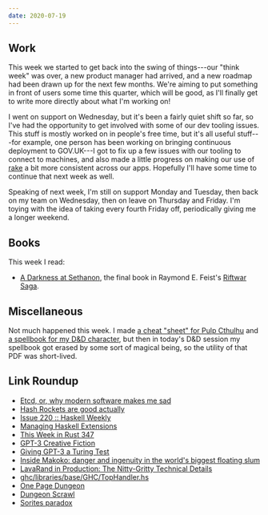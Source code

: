 ```yaml
---
date: 2020-07-19
---
```


## Work

This week we started to get back into the swing of things---our "think
week" was over, a new product manager had arrived, and a new roadmap
had been drawn up for the next few months.  We're aiming to put
something in front of users some time this quarter, which will be
good, as I'll finally get to write more directly about what I'm
working on!

I went on support on Wednesday, but it's been a fairly quiet shift so
far, so I've had the opportunity to get involved with some of our dev
tooling issues.  This stuff is mostly worked on in people's free time,
but it's all useful stuff---for example, one person has been working
on bringing continuous deployment to GOV.UK---I got to fix up a few
issues with our tooling to connect to machines, and also made a little
progress on making our use of [rake][] a bit more consistent across
our apps.  Hopefully I'll have some time to continue that next week as
well.

Speaking of next week, I'm still on support Monday and Tuesday, then
back on my team on Wednesday, then on leave on Thursday and Friday.
I'm toying with the idea of taking every fourth Friday off,
periodically giving me a longer weekend.

[rake]: https://ruby.github.io/rake/


## Books

This week I read:

- [A Darkness at Sethanon][], the final book in Raymond E. Feist's
  [Riftwar Saga][].

[A Darkness at Sethanon]: https://en.wikipedia.org/wiki/A_Darkness_at_Sethanon
[Riftwar Saga]: https://en.wikipedia.org/wiki/The_Riftwar_Saga


## Miscellaneous

Not much happened this week.  I made [a cheat "sheet" for Pulp
Cthulhu][] and [a spellbook for my D&D character][], but then in
today's D&D session my spellbook got erased by some sort of magical
being, so the utility of that PDF was short-lived.

[a cheat "sheet" for Pulp Cthulhu]: notes/096/cheatsheet.pdf
[a spellbook for my D&D character]: notes/096/spellbook.pdf


## Link Roundup

- [Etcd, or, why modern software makes me sad](https://www.roguelazer.com/2020/07/etcd-or-why-modern-software-makes-me-sad/)
- [Hash Rockets are good actually](https://penelope.zone/2018/11/10/hash-rockets-are-good-actually.html)
- [Issue 220 :: Haskell Weekly](https://haskellweekly.news/issue/220.html)
- [Managing Haskell Extensions ](http://neilmitchell.blogspot.com/2020/07/managing-haskell-extensions.html)
- [This Week in Rust 347](https://this-week-in-rust.org/blog/2020/07/14/this-week-in-rust-347/)
- [GPT-3 Creative Fiction](https://www.gwern.net/GPT-3)
- [Giving GPT-3 a Turing Test](http://lacker.io/ai/2020/07/06/giving-gpt-3-a-turing-test.html)
- [Inside Makoko: danger and ingenuity in the world's biggest floating slum](https://www.theguardian.com/cities/2016/feb/23/makoko-lagos-danger-ingenuity-floating-slum)
- [LavaRand in Production: The Nitty-Gritty Technical Details](https://blog.cloudflare.com/lavarand-in-production-the-nitty-gritty-technical-details/)
- [ghc/libraries/base/GHC/TopHandler.hs](https://gitlab.haskell.org/ghc/ghc/-/blob/master/libraries/base/GHC/TopHandler.hs)
- [One Page Dungeon](https://watabou.itch.io/one-page-dungeon)
- [Dungeon Scrawl](https://probabletrain.itch.io/dungeon-scrawl)
- [Sorites paradox](https://en.wikipedia.org/wiki/Sorites_paradox)
